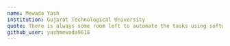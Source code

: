 ```yaml
---
name: Mewada Yash
institution: Gujarat Technological University
quote: There is always some room left to automate the tasks using software.
github_user: yashmewada9618
---
```

